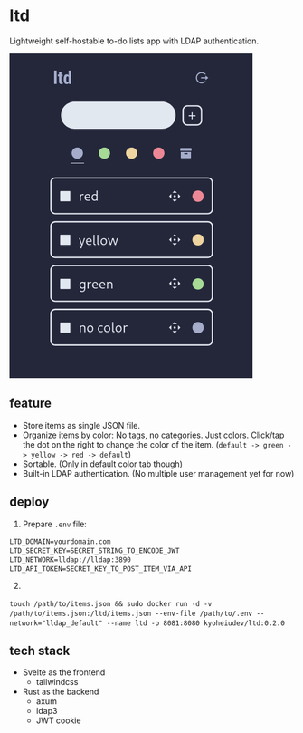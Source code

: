 # ltd

Lightweight self-hostable to-do lists app with LDAP authentication.

![screenshot.png](screenshot.png)

## feature
- Store items as single JSON file.
- Organize items by color: No tags, no categories. Just colors. Click/tap the dot on the right to change the color of the item. (`default -> green -> yellow -> red -> default`)
- Sortable. (Only in default color tab though)
- Built-in LDAP authentication. (No multiple user management yet for now)

## deploy
1. Prepare `.env` file:

```
LTD_DOMAIN=yourdomain.com
LTD_SECRET_KEY=SECRET_STRING_TO_ENCODE_JWT
LTD_NETWORK=lldap://lldap:3890
LTD_API_TOKEN=SECRET_KEY_TO_POST_ITEM_VIA_API
```

2. 
`touch /path/to/items.json && sudo docker run -d -v /path/to/items.json:/ltd/items.json --env-file /path/to/.env --network="lldap_default" --name ltd -p 8081:8080 kyoheiudev/ltd:0.2.0`

## tech stack
- Svelte as the frontend
  - tailwindcss
- Rust as the backend
  - axum
  - ldap3
  - JWT cookie
